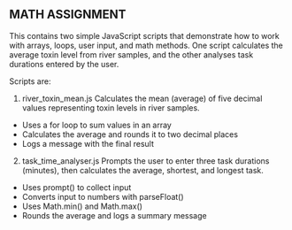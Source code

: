 ## MATH ASSIGNMENT

This contains two simple JavaScript scripts that demonstrate how to work with arrays, loops, user input, and math methods. One script calculates the average toxin level from river samples, and the other analyses task durations entered by the user.

Scripts are:

1. river_toxin_mean.js
Calculates the mean (average) of five decimal values representing toxin levels in river samples.
- Uses a for loop to sum values in an array
- Calculates the average and rounds it to two decimal places
- Logs a message with the final result

2. task_time_analyser.js
Prompts the user to enter three task durations (minutes), then calculates the average, shortest, and longest task.
- Uses prompt() to collect input
- Converts input to numbers with parseFloat()
- Uses Math.min() and Math.max()
- Rounds the average and logs a summary message